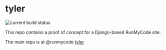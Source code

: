 # tyler


![current build status](https://travis-ci.org/codersquid/tyler.png?branch=master)

This repo contains a proof of concept for a Django-based RunMyCode site.

The main repo is at @runmycode [tyler](https://github.com/runmycode/tyler)
